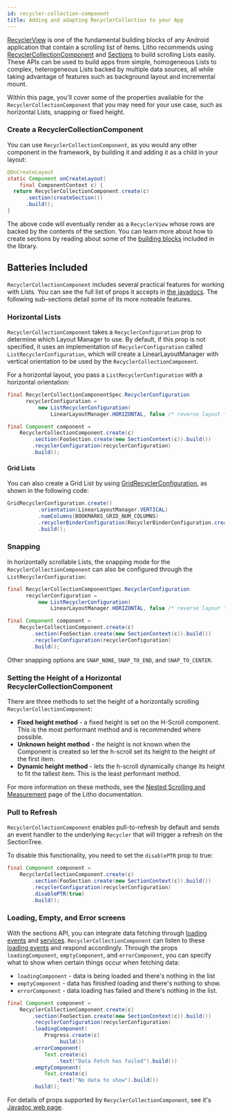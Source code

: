 ```yaml
---
id: recycler-collection-component
title: Adding and adapting RecyclerCollection to your App
---
```


[RecyclerView](https://developer.android.com/reference/android/support/v7/widget/RecyclerView.html) is one of the fundamental building blocks of any Android application that contain a scrolling list of items. Litho recommends using [RecyclerCollectionComponent](pathname:///javadoc/com/facebook/litho/sections/widget/RecyclerCollectionComponent.html) and [Sections](start.mdx) to build scrolling Lists easily.  These APIs can be used to build apps from simple, homogeneous Lists to complex, heterogeneous Lists backed by multiple data sources, all while taking advantage of features such as background layout and incremental mount.

Within this page, you'll cover some of the properties available for the `RecyclerCollectionComponent` that you may need for your use case, such as horizontal Lists, snapping or fixed height.

### Create a RecyclerCollectionComponent

You can use `RecyclerCollectionComponent`, as you would any other component in the framework, by building it and adding it as a child in your layout:

```java
@OnCreateLayout
static Component onCreateLayout(
    final ComponentContext c) {
  return RecyclerCollectionComponent.create(c)
      .section(createSection())
      .build();
}
```

The above code will eventually render as a `RecyclerView` whose rows are backed by the contents of the section.
You can learn more about how to create sections by reading about some of the [building blocks](start.mdx) included in the library.

## Batteries Included

`RecyclerCollectionComponent` includes several practical features for working with Lists. You can see the full list of props it accepts in [the javadocs](pathname:///javadoc/com/facebook/litho/sections/widget/RecyclerCollectionComponent.html). The following sub-sections detail some of its more noteable features.

### Horizontal Lists

`RecyclerCollectionComponent` takes a `RecyclerConfiguration` prop to determine which Layout Manager to use. By default, if this prop is not specified, it uses an implementation of `RecyclerConfiguration` called `ListRecyclerConfiguration`, which will create a LinearLayoutManager with vertical orientation to be used by the `RecyclerCollectionComponent`.

For a horizontal layout, you pass a `ListRecyclerConfiguration` with a horizontal orientation:

```java
final RecyclerCollectionComponentSpec.RecyclerConfiguration
      recyclerConfiguration =
          new ListRecyclerConfiguration(
              LinearLayoutManager.HORIZONTAL, false /* reverse layout */);

final Component component =
    RecyclerCollectionComponent.create(c)
        .section(FooSection.create(new SectionContext(c)).build())
        .recyclerConfiguration(recyclerConfiguration)
        .build();
```

#### Grid Lists

You can also create a Grid List by using [GridRecyclerConfiguration](pathname:///javadoc/com/facebook/litho/sections/widget/GridRecyclerConfiguration.html), as shown in the following code:

```java
GridRecyclerConfiguration.create()
          .orientation(LinearLayoutManager.VERTICAL)
          .numColumns(BOOKMARKS_GRID_NUM_COLUMNS)
          .recyclerBinderConfiguration(RecyclerBinderConfiguration.create().build())
          .build();
```

### Snapping

In horizontally scrollable Lists, the snapping mode for the `RecyclerCollectionComponent` can also be configured through the `ListRecyclerConfiguration`:

```java
final RecyclerCollectionComponentSpec.RecyclerConfiguration
      recyclerConfiguration =
          new ListRecyclerConfiguration(
              LinearLayoutManager.HORIZONTAL, false /* reverse layout */, SNAP_TO_START);

final Component component =
    RecyclerCollectionComponent.create(c)
        .section(FooSection.create(new SectionContext(c)).build())
        .recyclerConfiguration(recyclerConfiguration)
        .build();
```

Other snapping options are `SNAP_NONE`, `SNAP_TO_END`, and `SNAP_TO_CENTER`.

### Setting the Height of a Horizontal RecyclerCollectionComponent

There are three methods to set the height of a horizontally scrolling `RecyclerCollectionComponent`:

* **Fixed height method** - a fixed height is set on the H-Scroll component. This is the most performant method and is recommended where possible.
* **Unknown height method** - the height is not known when the Component is created so let the h-scroll set its height to the height of the first item.
* **Dynamic height method** - lets the h-scroll dynamically change its height to fit the tallest item. This is the least performant method.

For more information on these methods, see the [Nested Scrolling and Measurement](hscrolls.mdx) page of the Litho documentation.

### Pull to Refresh

`RecyclerCollectionComponent` enables pull-to-refresh by default and sends an event handler to the underlying `Recycler` that will trigger a refresh on the SectionTree.

To disable this functionality, you need to set the `disablePTR` prop to true:

```java
final Component component =
    RecyclerCollectionComponent.create(c)
        .section(FooSection.create(new SectionContext(c)).build())
        .recyclerConfiguration(recyclerConfiguration)
        .disablePTR(true)
        .build();
 ```

### Loading, Empty, and Error screens

With the sections API, you can integrate data fetching through [loading events](../communicating-with-the-ui.md#loadingstate-loadingstate) and [services](services.md).  `RecyclerCollectionComponent` can listen to these [loading events](pathname:///javadoc/com/facebook/litho/sections/LoadingEvent.html) and respond accordingly.  Through the props `loadingComponent`, `emptyComponent`, and `errorComponent`, you can specify what to show when certain things occur when fetching data:

 - `loadingComponent` - data is being loaded and there's nothing in the list
 - `emptyComponent` - data has finished loading and there's nothing to show.
 - `errorComponent` - data loading has failed and there's nothing in the list.

```java
final Component component =
    RecyclerCollectionComponent.create(c)
        .section(FooSection.create(new SectionContext(c)).build())
        .recyclerConfiguration(recyclerConfiguration)
        .loadingComponent(
            Progress.create(c)
                .build())
        .errorComponent(
            Text.create(c)
                .text("Data Fetch has failed").build())
        .emptyComponent(
            Text.create(c)
                .text("No data to show").build())
        .build();
 ```

For details of props supported by `RecyclerCollectionComponent`, see it's [Javadoc web page](pathname:///javadoc/com/facebook/litho/sections/widget/RecyclerCollectionComponent.html).
